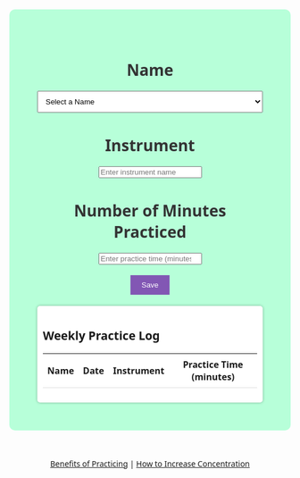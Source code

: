 <!-- put your HTML code in this cell, Make sure to press the Run button to see your results below -->

<!-- put your HTML code in this cell, Make sure to press the Run button to see your results below -->
<!-- put your HTML code in this cell, Make sure to press the Run button to see your results below -->
<html lang="en">
<head>
 <meta charset="UTF-8">
    <meta name="viewport" content="width=device-width, initial-scale=1.0">
    <title>Daily Instrument Practice Tracker</title>
    <style>
        body {
            background-image: url({{site.baseurl}}/images/celloplaying.gif);;
            background-size: contain;
            background-repeat: no-repeat;
            background-attachment: fixed;
            font-family: 'Segoe UI', sans-serif;
        }
        .container {
            text-align: center;
            padding: 50px;
            background-color: rgb(183, 255, 217);
            border-radius: 10px;
            margin: 50px auto;
            max-width: 600px;
        }
        h1 {
            color: #333;
        }
        #study-time {
            font-size: 24px;
            padding: 10px;
            width: 100%;
            border: none;
            text-align: center;
        }
        #save-button {
            background-color: #8257B4;
            color: #fff;
            border: none;
            padding: 10px 20px;
            cursor: pointer;
        }
        /* Style for the weekly instrument practice log */
        #weekly-log {
            text-align: left;
            margin-top: 20px;
            padding: 10px;
            background-color: #fff;
            border-radius: 5px;
            box-shadow: 0px 0px 5px rgba(0, 0, 0, 0.3);
        }
        #weekly-log table {
            width: 100%;
            border-collapse: collapse;
        }
        #weekly-log th, #weekly-log td {
            padding: 8px;
            border-bottom: 1px solid #ddd;
        }
        .dropdown {
            display: inline-block;
            width: 100%;
        }
        .dropdown select {
            width: 100%;
            padding: 10px;
        }

</style>
</head>
<body>
    <div class="container">
        <h1>Name</h1>
        <div class="dropdown">
            <select id="name">
                <option value="">Select a Name</option>
                <!-- Populate dropdown options dynamically using JavaScript -->
            </select>
        </div>
        <h1>Instrument</h1>
        <input type="text" id="instrument" placeholder="Enter instrument name">
        <h1>Number of Minutes Practiced</h1>
        <input type="number" id="practice-time" placeholder="Enter practice time (minutes)">
        <br><br>
        <button id="save-button">Save</button>
        <!-- Weekly Practice Log Display -->
        <div id="weekly-log">
            <h2>Weekly Practice Log</h2>
            <table>
                <thead>
                    <tr>
                        <th>Name</th>
                        <th>Date</th>
                        <th>Instrument</th>
                        <th>Practice Time (minutes)</th>
                    </tr>
                </thead>
                <tbody>
                    <!-- Study log entries will be displayed here -->
                </tbody>
            </table>
        </div>
    </div>
    <!-- Relevant Links -->
    <div style="text-align: center; margin-top: 20px;">
        <a href="https://pianopower.org/16-benefits-of-playing-an-instrument/" target="_blank">Benefits of Practicing</a> |
        <a href="https://www.betterup.com/blog/15-ways-to-improve-your-focus-and-concentration-skills" target="_blank">How to Increase Concentration</a>
    </div>
<script>
    function populateNameDropdown() {
        // Make an API request to fetch user names
        // Replace this with your actual API endpoint
        fetch('http://127.0.0.1:8240/api/users/')
            .then(response => {
                if (!response.ok) {
                    throw new Error('Network response was not ok');
                }
                return response.json();
            })
            .then(data => {
                const nameDropdown = document.getElementById('name');
                data.forEach(user => {
                    const option = document.createElement('option');
                    option.value = user.id;
                    option.textContent = user.name;
                    nameDropdown.appendChild(option);
                });
            })
            .catch(error => {
                console.error('Error fetching user names:', error);
            });
    }
    populateNameDropdown()
   function updateTracking() {
    const selectedUserId = document.getElementById('name').value;
    const name = document.getElementById('name').options[document.getElementById('name').selectedIndex].text;
    const instrument = document.getElementById('instrument').value;
    const practiceTime = document.getElementById('practice-time').value;
    const currentDate = new Date().toLocaleDateString();
    if (practiceTime !== "" && name !== "" && instrument !== "") {
        fetch(`http://127.0.0.1:8240/api/users/${selectedUserId}`) //comment
            .then(response => {
                if (!response.ok) {
                    throw new Error('Network response was not ok');
                }
                return response.json();
            })
            .then(data => {
                // Combine old and new tracking data
                const originalTrackingData = Array.isArray(data.tracking) ? data.tracking : [];
                const newTrackingData = {
                    userName: name,
                    instrumentName: instrument,
                    practiceDate: currentDate,
                    practiceTime: practiceTime
                };
                const updatedTrackingData = [...originalTrackingData, newTrackingData];
                const data2 = {
                    "id": selectedUserId,
                    "name": name,
                    "uid": "life",
                    "dob": "10/12/13",
                    "age": "16",
                    "tracking": updatedTrackingData // Include updated tracking data
                };
                var jsonData = JSON.stringify(data2);
                fetch(`http://127.0.0.1:8240/api/users/${selectedUserId}`, {
                    method: 'PUT',
                    headers: {
                        'Content-Type': 'application/json'
                    },
                    body: jsonData
                }) //get method not working
                    .then(response => {
                        if (!response.ok) {
                            console.log('Network response was not ok');
                        }
                        return response.json();
                    })
                    .then(data => {
                        console.log('User tracking data updated:', data);
                    })
                    .catch(error => {
                        console.error('Error updating user tracking data:', error);
                    });
            })
            .catch(error => {
                console.error('Error fetching user data:', error);
            });
    } else {
        alert("Please enter a valid practice time, name, and instrument.");
    }
}
document.addEventListener('DOMContentLoaded', function () {
    document.getElementById('save-button').addEventListener('click', function () {
        updateTracking();
    });
});
